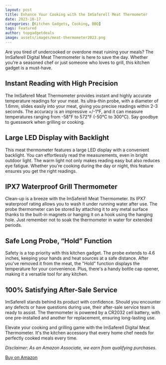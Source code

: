```yaml
---
layout: post
title: Enhance Your Cooking with the ImSaferell Meat Thermometer
date: 2023-10-17
categories: [Kitchen Gadgets, Cooking, BBQ]
tags: Featured
author: topgadgetdeals
image: assets/images/meat-thermometer2023.png
---
```


Are you tired of undercooked or overdone meat ruining your meals? The ImSaferell Digital Meat Thermometer is here to save the day. Whether you're a seasoned chef or just someone who loves to grill, this kitchen gadget is a must-have. 

## Instant Reading with High Precision

The ImSaferell Meat Thermometer provides instant and highly accurate temperature readings for your meat. Its ultra-thin probe, with a diameter of 1.6mm, slides easily into your meat, giving you precise readings within 2-3 seconds. The accuracy is an impressive +/-1°F, and it can measure temperatures ranging from -58℉ to 572℉ (-50℃ to 300℃). Say goodbye to guesswork when grilling or cooking.

## Large LED Display with Backlight

This meat thermometer features a large LED display with a convenient backlight. You can effortlessly read the measurements, even in bright outdoor light. The warm light not only makes reading easy but also reduces eye fatigue. Whether you're cooking during the day or night, this feature ensures you get the right readings.

## IPX7 Waterproof Grill Thermometer

Clean-up is a breeze with the ImSaferell Meat Thermometer. Its IPX7 waterproof rating allows you to wash it under running water after use. The probe thermometer can be stored by attaching it to any metal surface thanks to the built-in magnets or hanging it on a hook using the hanging hole. Just remember not to soak the thermometer in water for extended periods.

## Safe Long Probe, “Hold” Function

Safety is a top priority with this kitchen gadget. The probe extends to 4.6 inches, keeping your hands and heat sources at a safe distance. After you've removed it from the meat, the "Hold" function displays the temperature for your convenience. Plus, there's a handy bottle cap opener, making it a versatile tool for any kitchen.

## 100% Satisfying After-Sale Service

ImSaferell stands behind its product with confidence. Should you encounter any defects or have questions during use, their after-sale service team is ready to assist. The thermometer is powered by a CR2032 cell battery, with one pre-installed and another for replacement, ensuring long-lasting use.

Elevate your cooking and grilling game with the ImSaferell Digital Meat Thermometer. It's the kitchen accessory that every home chef needs for perfectly cooked meals every time.

*Disclaimer: As an Amazon Associate, we earn from qualifying purchases.*

[Buy on Amazon](https://amzn.to/3tt7O4I)
